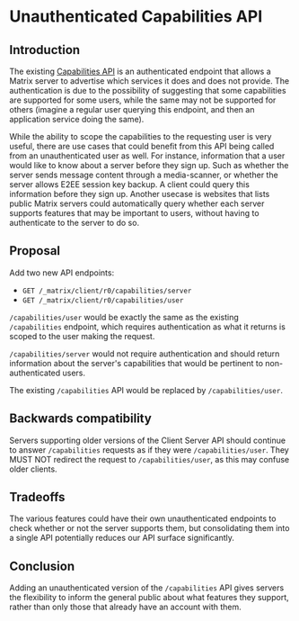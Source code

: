 # Unauthenticated Capabilities API

## Introduction

The existing [Capabilities
API](https://matrix.org/docs/spec/client_server/r0.5.0#get-matrix-client-r0-capabilities)
is an authenticated endpoint that allows a Matrix server to advertise which
services it does and does not provide. The authentication is due to the
possibility of suggesting that some capabilities are supported for some
users, while the same may not be supported for others (imagine a regular user
querying this endpoint, and then an application service doing the same).

While the ability to scope the capabilities to the requesting user is very
useful, there are use cases that could benefit from this API being called
from an unauthenticated user as well. For instance, information that a user
would like to know about a server before they sign up. Such as whether the
server sends message content through a media-scanner, or whether the server
allows E2EE session key backup. A client could query this information before
they sign up. Another usecase is websites that lists public Matrix servers
could automatically query whether each server supports features that may be
important to users, without having to authenticate to the server to do so.


## Proposal

Add two new API endpoints:

* `GET /_matrix/client/r0/capabilities/server`
* `GET /_matrix/client/r0/capabilities/user`

`/capabilities/user` would be exactly the same as the existing
`/capabilities` endpoint, which requires authentication as what it returns is
scoped to the user making the request.

`/capabilities/server` would not require authentication and should return
information about the server's capabilities that would be pertinent to
non-authenticated users.

The existing `/capabilities` API would be replaced by `/capabilities/user`.

## Backwards compatibility

Servers supporting older versions of the Client Server API should continue to
answer `/capabilities` requests as if they were `/capabilities/user`. They
MUST NOT redirect the request to `/capabilities/user`, as this may confuse
older clients.

## Tradeoffs

The various features could have their own unauthenticated endpoints to check
whether or not the server supports them, but consolidating them into a single
API potentially reduces our API surface significantly.

## Conclusion

Adding an unauthenticated version of the `/capabilities` API gives servers
the flexibility to inform the general public about what features they
support, rather than only those that already have an account with them.
